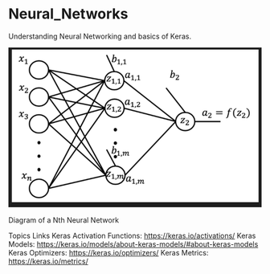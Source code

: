 # Neural_Networks
Understanding Neural Networking and basics of Keras.

<img src="https://github.com/ADGVLOGS/Neural_Networks/blob/main/resources/nth-network.png?raw=true">
<p>Diagram of a Nth Neural Network</p>

Topics Links 
Keras Activation Functions: https://keras.io/activations/ 
Keras Models: https://keras.io/models/about-keras-models/#about-keras-models
Keras Optimizers: https://keras.io/optimizers/ 
Keras Metrics: https://keras.io/metrics/

